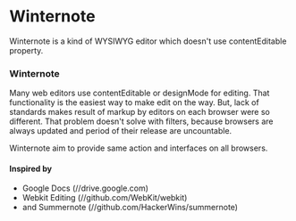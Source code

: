 # Winternote
Winternote is a kind of WYSIWYG editor which doesn't use contentEditable property.

### Winternote
Many web editors use contentEditable or designMode for editing. That functionality is the easiest way to make edit on the way.
But, lack of standards makes result of markup by editors on each browser were so different. That problem doesn't solve with filters,
because browsers are always updated and period of their release are uncountable.

Winternote aim to provide same action and interfaces on all browsers.

#### Inspired by

* Google Docs (//drive.google.com)
* Webkit Editing (//github.com/WebKit/webkit)
* and Summernote (//github.com/HackerWins/summernote)
